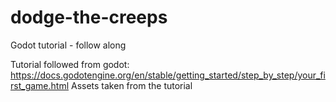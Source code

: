 # dodge-the-creeps
Godot tutorial - follow along 

Tutorial followed from godot: https://docs.godotengine.org/en/stable/getting_started/step_by_step/your_first_game.html
Assets taken from the tutorial
